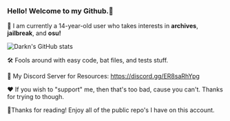 ### Hello! Welcome to my Github.👋

🌱 I am currently a 14-year-old user who takes interests in **archives**, **jailbreak**, and **osu!**

![Darkn's GitHub stats](https://github-readme-stats.vercel.app/api?username=notdarkn&layout=compact&title_color=FFF&text_color=FFF&icon_color=FFF&bg_color=161b22&hide_border=true)

🛠️ Fools around with easy code, bat files, and tests stuff.

📖 My Discord Server for Resources: https://discord.gg/ER8saRhYpg

❤ If you wish to "support" me, then that's too bad, cause you can't. Thanks for trying to though.

🙏Thanks for reading! Enjoy all of the public repo's I have on this account.
